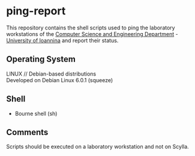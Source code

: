 ping-report
============

This repository contains the shell scripts used to ping the laboratory workstations of the [Computer Science and Engineering Department](http://cs.uoi.gr) - [University of Ioannina](http://uoi.gr) and report their status.

Operating System
----
LINUX // Debian-based distributions<br>
Developed on Debian Linux 6.0.1 (squeeze)

Shell
-----
- Bourne shell (sh)

Comments
-----
Scripts should be executed on a laboratory workstation and not on Scylla.
